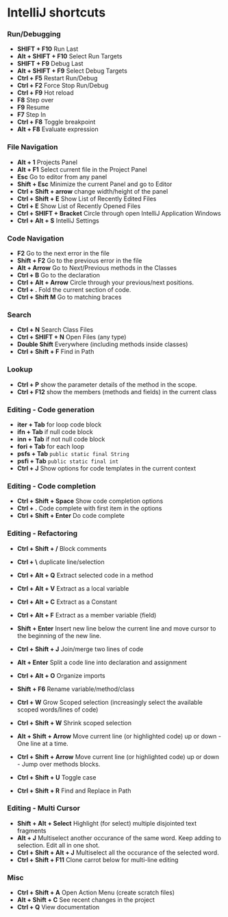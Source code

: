 # IntelliJ shortcuts

### Run/Debugging

* **SHIFT + F10** Run Last
* **Alt + SHIFT + F10** Select Run Targets
* **SHIFT + F9** Debug Last
* **Alt + SHIFT + F9** Select Debug Targets
* **Ctrl + F5** Restart Run/Debug
* **Ctrl + F2** Force Stop Run/Debug
* **Ctrl + F9** Hot reload
* **F8** Step over 
* **F9** Resume
* **F7** Step In
* **Ctrl + F8** Toggle breakpoint
* **Alt + F8** Evaluate expression

### File Navigation

* **Alt + 1** Projects Panel
* **Alt + F1** Select current file in the Project Panel
* **Esc** Go to editor from any panel
* **Shift + Esc** Minimize the current Panel and go to Editor
* **Ctrl + Shift + arrow** change width/height of the panel
* **Ctrl + Shift + E** Show List of Recently Edited Files
* **Ctrl + E** Show List of Recently Opened Files
* **Ctrl + SHIFT + Bracket** Circle through open IntelliJ Application Windows
* **Ctrl + Alt + S** IntelliJ Settings

### Code Navigation

* **F2** Go to the next error in the file
* **Shift + F2** Go to the previous error in the file
* **Alt + Arrow** Go to Next/Previous methods in the Classes
* **Ctrl + B** Go to the declaration
* **Ctrl + Alt + Arrow**  Circle through your previous/next positions.
* **Ctrl + .** Fold the current section of code.
* **Ctrl + Shift M** Go to matching braces

### Search

* **Ctrl + N** Search Class Files
* **Ctrl + SHIFT + N** Open Files (any type)
* **Double Shift** Everywhere (including methods inside classes)
* **Ctrl + Shift + F** Find in Path

### Lookup

* **Ctrl + P** show the parameter details of the method in the scope.
* **Ctrl + F12** show the members (methods and fields) in the current class

### Editing - Code generation

* **iter + Tab** for loop code block 
* **ifn + Tab** if null code block 
* **inn + Tab** if not null code block 
* **fori + Tab** for each loop
* **psfs + Tab** `public static final String`
* **psfi + Tab** `public static final int`
* **Ctrl + J** Show options for code templates in the current context

### Editing - Code completion

* **Ctrl + Shift + Space** Show code completion options
* **Ctrl + .** Code complete with first item in the options
* **Ctrl + Shift + Enter** Do code complete

### Editing - Refactoring

* **Ctrl + Shift + /** Block comments
* **Ctrl + \\** duplicate line/selection
* **Ctrl + Alt + Q** Extract selected code in a method
* **Ctrl + Alt + V** Extract as a local variable
* **Ctrl + Alt + C** Extract as a Constant
* **Ctrl + Alt + F** Extract as a member variable (field)
* **Shift + Enter** Insert new line below the current line and move cursor to the beginning of the new line.
* **Ctrl + Shift + J** Join/merge two lines of code
* **Alt + Enter** Split a code line into declaration and assignment
* **Ctrl + Alt + O** Organize imports
* **Shift + F6** Rename variable/method/class 

* **Ctrl + W** Grow Scoped selection (increasingly select the available scoped words/lines of code)
* **Ctrl + Shift + W** Shrink scoped selection
* **Alt + Shift + Arrow** Move current line (or highlighted code) up or down - One line at a time.
* **Ctrl + Shift + Arrow** Move current line (or highlighted code) up or down - Jump over methods blocks.
* **Ctrl + Shift + U** Toggle case
* **Ctrl + Shift + R** Find and Replace in Path

### Editing - Multi Cursor

* **Shift + Alt + Select** Highlight (for select) multiple disjointed text fragments 
* **Alt + J** Multiselect another occurance of the same word. Keep adding to selection. Edit all in one shot.
* **Ctrl + Shift + Alt + J** Multiselect all the occurance of the selected word.
* **Ctrl + Shift + F11** Clone carrot below for multi-line editing

### Misc

* **Ctrl + Shift + A** Open Action Menu (create scratch files)
* **Alt + Shift + C** See recent changes in the project
* **Ctrl + Q** View documentation

